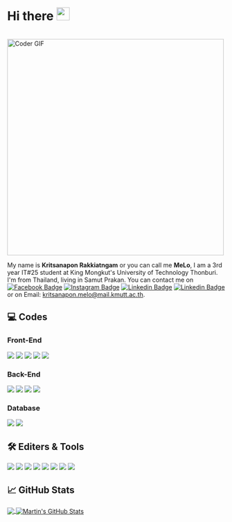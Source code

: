 
# Hi there <img src="https://raw.githubusercontent.com/MartinHeinz/MartinHeinz/master/wave.gif" width="30px">
<br>
    <img src="https://media.giphy.com/media/SWoSkN6DxTszqIKEqv/giphy.gif" alt="Coder GIF" width="500">
   <br>
   
My name is **Kritsanapon Rakkiatngam** or you can call me **MeLo**, I am a 3rd year IT#25 student at King Mongkut's University of Technology Thonburi. I'm from Thailand, living in Samut Prakan. 
You can contact me on <br>[![Facebook Badge](https://img.shields.io/badge/-Kritsanapon_Rakkiatngam-3b5998?style=flat-square&labelColor=3b5998&logo=facebook&logoColor=white&link=https://www.facebook.com/kritsanapon.melolonjino)][1] [![Instagram Badge](https://img.shields.io/badge/-melolonjino-D7008A?style=flat-square&labelColor=D7008A&logo=Instagram&logoColor=white&link=https://www.instagram.com/melolonjino)][4] [![Linkedin Badge](https://img.shields.io/badge/-freezere-00B900?style=flat-square&logo=line&logoColor=white&link=https://line.me/ti/p/e-DZ-8JOn8)][2] [![Linkedin Badge](https://img.shields.io/badge/-MeLoLonJiNo_8991-7289d9?style=flat-square&logo=discord&logoColor=white&link=https://discordapp.com/users/241127865402392586)][3] <br> or on Email: kritsanapon.melo@mail.kmutt.ac.th.
##  :computer: Codes
### Front-End
![](https://img.shields.io/badge/Code-HTML-informational?style=flat&logo=HTML5&logoColor=white&color=2bbc8a) ![](https://img.shields.io/badge/Code-CSS-informational?style=flat&logo=CSS3&logoColor=white&color=2bbc8a) ![](https://img.shields.io/badge/Code-JavaScript-informational?style=flat&logo=javascript&logoColor=white&color=2bbc8a) ![](https://img.shields.io/badge/Code-Vue-informational?style=flat&logo=vue.js&logoColor=white&color=2bbc8a) ![](https://img.shields.io/badge/Code-Node.js-informational?style=flat&logo=Node.js&logoColor=white&color=2bbc8a)
### Back-End
![](https://img.shields.io/badge/Code-Java-informational?style=flat&logo=java&logoColor=white&color=2bbc8a)  ![](https://img.shields.io/badge/Tool-Spring-informational?style=flat&logo=Spring&logoColor=white&color=2bbc8a) ![](https://img.shields.io/badge/Tool-Apache_Maven-informational?style=flat&logo=ApacheMaven&logoColor=white&color=2bbc8a) ![](https://img.shields.io/badge/Code-JSON-informational?style=flat&logo=JSON&logoColor=white&color=2bbc8a)
### Database
![](https://img.shields.io/badge/Code-MySQL-informational?style=flat&logo=MySQL&logoColor=white&color=2bbc8a) ![](https://img.shields.io/badge/Code-Oracle-informational?style=flat&logo=Oracle&logoColor=white&color=2bbc8a)

##  :hammer_and_wrench: Editers & Tools
![](https://img.shields.io/badge/Editor-Apache_Netbeans-informational?style=flat&logo=Apache-NetBeans-IDE&logoColor=white&color=2bbc8a) ![](https://img.shields.io/badge/Editor-Eclipse-informational?style=flat&logo=Eclipse&logoColor=white&color=2bbc8a) ![](https://img.shields.io/badge/Editor-Visual_Studio_Code-informational?style=flat&logo=VisualStudioCode&logoColor=white&color=2bbc8a) ![](https://img.shields.io/badge/Editor-MySQL_Workbench-informational?style=flat&logo=MySQLWorkbench&logoColor=white&color=2bbc8a) ![](https://img.shields.io/badge/Editor-Oracle_SQL_Developer-informational?style=flat&logo=MySQLWorkbench&logoColor=white&color=2bbc8a) ![](https://img.shields.io/badge/Editor-Oracle_SQL_Developer_Data_Modeler-informational?style=flat&logo=MySQLWorkbench&logoColor=white&color=2bbc8a)
![](https://img.shields.io/badge/Tool-Postman-informational?style=flat&logo=Postman&logoColor=white&color=2bbc8a) ![](https://img.shields.io/badge/Tool-Figma-informational?style=flat&logo=Figma&logoColor=white&color=2bbc8a)


## &#x1f4c8; GitHub Stats

<a href="https://github.com/MeLoLonJiNo/MeLoLonJiNo">
  <img align="center" src="https://github-readme-stats.vercel.app/api/top-langs/?username=MeLoLonJiNo&hide=html&title_color=ffffff&text_color=c9cacc&icon_color=2bbc8a&bg_color=1d1f21&langs_count=3" />
</a>
<a href="https://github.com/MeLoLonJiNo/MeLoLonJiNo">
  <img align="center" src="https://github-readme-stats.vercel.app/api?username=MeLoLonJiNo&show_icons=true&line_height=27&count_private=true&title_color=ffffff&text_color=c9cacc&icon_color=2bbc8a&bg_color=1d1f21" alt="Martin's GitHub Stats" />
</a>

<!-- links to your social media accounts -->

[1]: https://www.facebook.com/kritsanapon.melolonjino
[2]: https://line.me/ti/p/e-DZ-8JOn8
[3]: https://discordapp.com/users/241127865402392586
[4]: https://www.instagram.com/melolonjino/

<!-- Resources -->
<!-- Icons: https://simpleicons.org/ -->
<!-- GitHub Stats: https://github.com/anuraghazra/github-readme-stats -->
<!-- Emojis: https://emojipedia.org/emoji/ -->
<!-- HTML Emojis: https://www.fileformat.info/index.htm -->
<!-- Shields: https://shields.io/ -->
<!-- Awesome GitHub Profile README: https://github.com/abhisheknaiidu/awesome-github-profile-readme -->
